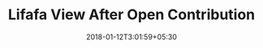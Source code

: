 ---
title: "Lifafa View After Open Contribution"
date: 2018-01-12T3:01:59+05:30
draft: false
url: 'create/lifafa-view-contribution-verified'
layout: lifafa-view-after-open-contribution

verified: true

---